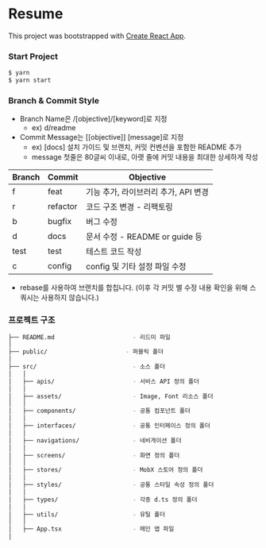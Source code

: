 # Resume

This project was bootstrapped with [Create React App](https://github.com/facebook/create-react-app).

### Start Project

```sh
$ yarn
$ yarn start
```

### Branch & Commit Style

-   Branch Name은 /[objective]/[keyword]로 지정
    -   ex) d/readme
-   Commit Message는 [[objective]] [message]로 지정
    -   ex) [docs] 설치 가이드 및 브랜치, 커밋 컨벤션을 포함한 README 추가
    -   message 첫줄은 80글씨 이내로, 아랫 줄에 커밋 내용을 최대한 상세하게 작성

| Branch | Commit   | Objective                            |
| ------ | -------- | ------------------------------------ |
| f      | feat     | 기능 추가, 라이브러리 추가, API 변경 |
| r      | refactor | 코드 구조 변경 - 리팩토링            |
| b      | bugfix   | 버그 수정                            |
| d      | docs     | 문서 수정 - README or guide 등       |
| test   | test     | 테스트 코드 작성                     |
| c      | config   | config 및 기타 설정 파일 수정        |

-   rebase를 사용하여 브랜치를 합칩니다. (이후 각 커밋 별 수정 내용 확인을 위해 스쿼시는 사용하지 않습니다.)

### 프로젝트 구조

```bash
├── README.md                      - 리드미 파일
│
├── public/                      - 퍼블릭 폴더
│
├── src/                           - 소스 폴더
│   │
│   ├── apis/                      - 서비스 API 정의 폴더
│   │
│   ├── assets/                    - Image, Font 리소스 폴더
│   │
│   ├── components/                - 공통 컴포넌트 폴더
│   │
│   ├── interfaces/                - 공통 인터페이스 정의 폴더
│   │
│   ├── navigations/               - 네비게이션 폴더
│   │
│   ├── screens/                   - 화면 정의 폴더
│   │
│   ├── stores/                    - MobX 스토어 정의 폴더
│   │
│   ├── styles/                    - 공통 스타일 속성 정의 폴더
│   │
│   ├── types/                     - 각종 d.ts 정의 폴더
│   │
│   ├── utils/                     - 유틸 폴더
│   │
│   ├── App.tsx                    - 메인 앱 파일
│
```
